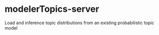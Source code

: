 # modelerTopics-server
Load and inference topic distributions from an existing probabilistic topic model
